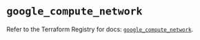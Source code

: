 # `google_compute_network`

Refer to the Terraform Registry for docs: [`google_compute_network`](https://registry.terraform.io/providers/hashicorp/google-beta/5.43.0/docs/resources/google_compute_network).
